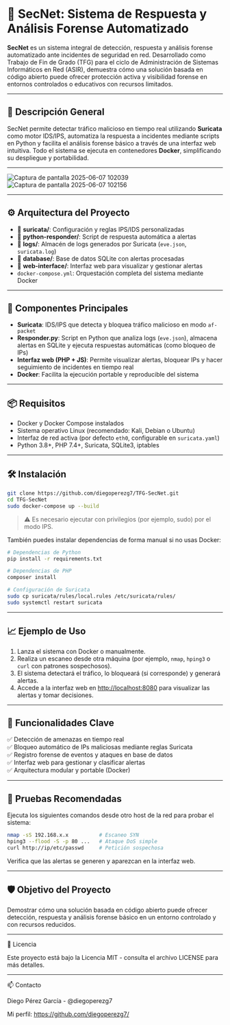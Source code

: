 # 🔐 SecNet: Sistema de Respuesta y Análisis Forense Automatizado

**SecNet** es un sistema integral de detección, respuesta y análisis forense automatizado ante incidentes de seguridad en red. Desarrollado como Trabajo de Fin de Grado (TFG) para el ciclo de Administración de Sistemas Informáticos en Red (ASIR), demuestra cómo una solución basada en código abierto puede ofrecer protección activa y visibilidad forense en entornos controlados o educativos con recursos limitados.

---

## 🧠 Descripción General

SecNet permite detectar tráfico malicioso en tiempo real utilizando **Suricata** como motor IDS/IPS, automatiza la respuesta a incidentes mediante scripts en Python y facilita el análisis forense básico a través de una interfaz web intuitiva. Todo el sistema se ejecuta en contenedores **Docker**, simplificando su despliegue y portabilidad.

---

![Captura de pantalla 2025-06-07 102039](https://github.com/user-attachments/assets/6916ddce-7a1e-4c9d-b266-9e139544efc1)
![Captura de pantalla 2025-06-07 102156](https://github.com/user-attachments/assets/6411225b-4565-43da-a42f-05c79157a3d8)

---

## ⚙️ Arquitectura del Proyecto

- 📁 **suricata/**: Configuración y reglas IPS/IDS personalizadas
- 📁 **python-responder/**: Script de respuesta automática a alertas
- 📁 **logs/**: Almacén de logs generados por Suricata (`eve.json`, `suricata.log`)
- 📁 **database/**: Base de datos SQLite con alertas procesadas
- 📁 **web-interface/**: Interfaz web para visualizar y gestionar alertas
- `docker-compose.yml`: Orquestación completa del sistema mediante Docker

---

## 🚀 Componentes Principales

- **Suricata**: IDS/IPS que detecta y bloquea tráfico malicioso en modo `af-packet`
- **Responder.py**: Script en Python que analiza logs (`eve.json`), almacena alertas en SQLite y ejecuta respuestas automáticas (como bloqueo de IPs)
- **Interfaz web (PHP + JS)**: Permite visualizar alertas, bloquear IPs y hacer seguimiento de incidentes en tiempo real
- **Docker**: Facilita la ejecución portable y reproducible del sistema

---

## 📦 Requisitos

- Docker y Docker Compose instalados
- Sistema operativo Linux (recomendado: Kali, Debian o Ubuntu)
- Interfaz de red activa (por defecto `eth0`, configurable en `suricata.yaml`)
- Python 3.8+, PHP 7.4+, Suricata, SQLite3, iptables

---

## 🛠️ Instalación

```bash
git clone https://github.com/diegoperezg7/TFG-SecNet.git
cd TFG-SecNet
sudo docker-compose up --build
```

> ⚠️ Es necesario ejecutar con privilegios (por ejemplo, sudo) por el modo IPS.

También puedes instalar dependencias de forma manual si no usas Docker:

```bash
# Dependencias de Python
pip install -r requirements.txt

# Dependencias de PHP
composer install

# Configuración de Suricata
sudo cp suricata/rules/local.rules /etc/suricata/rules/
sudo systemctl restart suricata
```

---

## 📈 Ejemplo de Uso

1. Lanza el sistema con Docker o manualmente.
2. Realiza un escaneo desde otra máquina (por ejemplo, `nmap`, `hping3` o `curl` con patrones sospechosos).
3. El sistema detectará el tráfico, lo bloqueará (si corresponde) y generará alertas.
4. Accede a la interfaz web en [http://localhost:8080](http://localhost:8080) para visualizar las alertas y tomar decisiones.

---

## 📄 Funcionalidades Clave

✅ Detección de amenazas en tiempo real  
✅ Bloqueo automático de IPs maliciosas mediante reglas Suricata  
✅ Registro forense de eventos y ataques en base de datos  
✅ Interfaz web para gestionar y clasificar alertas  
✅ Arquitectura modular y portable (Docker)

---

## 🧪 Pruebas Recomendadas

Ejecuta los siguientes comandos desde otro host de la red para probar el sistema:

```bash
nmap -sS 192.168.x.x          # Escaneo SYN
hping3 --flood -S -p 80 ...   # Ataque DoS simple
curl http://ip/etc/passwd     # Petición sospechosa
```

Verifica que las alertas se generen y aparezcan en la interfaz web.

---

## 🛡️ Objetivo del Proyecto

Demostrar cómo una solución basada en código abierto puede ofrecer detección, respuesta y análisis forense básico en un entorno controlado y con recursos reducidos.

---

📝 Licencia

Este proyecto está bajo la Licencia MIT - consulta el archivo LICENSE para más detalles.

---

📫 Contacto

Diego Pérez García - @diegoperezg7

Mi perfil: https://github.com/diegoperezg7/